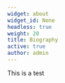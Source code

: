 ```yaml
---
widget: about
widget_id: None
headless: true
weight: 20
title: Biography
active: true
author: admin
---
```

This is a test
